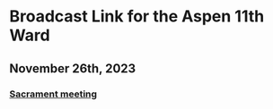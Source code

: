 # Broadcast Link for the Aspen 11th Ward

## November 26th, 2023
### [Sacrament meeting](HTTPS://www.youtube.com/watch?v=dRk3NPRSUEo)
